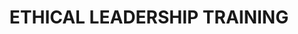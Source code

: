 ---
title: ETHICAL LEADERSHIP TRAINING
image: assets/images/ethicalleadership.jpg
description: The Youths’ Movement for Employment and Violence-free Africa (dubbed YoMEVA) has recently concluded a two-day capacity building training on ethical leadership for youth leaders in the urban community. 
---